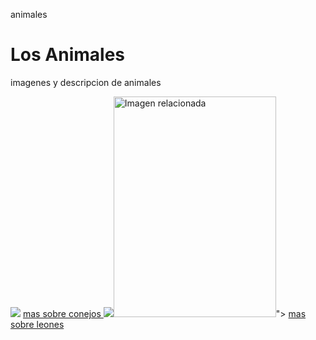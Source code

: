 animales 
<!DOCTYPE html>
<html>
<head>
  <title>ANIMALES</title> 
  </head>
  <body> 
    <h1>Los Animales</h1>
    <p>imagenes y descripcion de animales</p>
  <img src="https://www.kasandbox.org/programming-images/animals/rabbit.png">
    <a href="https://es.wikipedia.org/wiki/Oryctolagus_cuniculus"> mas sobre conejos </a>
    <img src="<a class="irc_mil i3597" rel="noopener" jsaction="mousedown:irc.rl;focus:irc.rl" data-noload="" target="_blank" tabindex="0" href="http://programalaesfera.blogspot.com/2013/04/el-miedo-al-papel-en-blanco.html" data-ved="2ahUKEwimwJOkl6jfAhVEgJAKHQFgAtcQjRx6BAgBEAU"><img class="irc_mi" src="http://victorjsanz.es/wp-content/uploads/2013/04/Papel-en-blanco.jpg" alt="Imagen relacionada" onload="typeof google==='object'&amp;&amp;google.aft&amp;&amp;google.aft(this)" width="260" height="353" style="margin-top: 0px;"></a>">
    <a href="https://es.wikipedia.org/wiki/Panthera_leo"> mas sobre leones </a>
  
  
